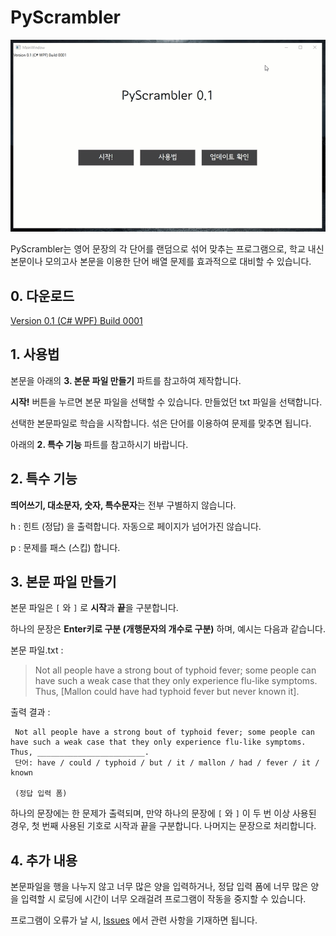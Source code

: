 # PyScrambler

<img src="example.gif">

PyScrambler는 영어 문장의 각 단어를 랜덤으로 섞어 맞추는 프로그램으로, 학교 내신 본문이나 모의고사 본문을 이용한 단어 배열 문제를 효과적으로 대비할 수 있습니다.

## 0. 다운로드

[Version 0.1 (C# WPF) Build 0001](https://github.com/obbcth/PyScrambler/releases)

## 1. 사용법

본문을 아래의 **3. 본문 파일 만들기** 파트를 참고하여 제작합니다.

**시작!** 버튼을 누르면 본문 파일을 선택할 수 있습니다. 만들었던 txt 파일을 선택합니다.

선택한 본문파일로 학습을 시작합니다. 섞은 단어를 이용하여 문제를 맞추면 됩니다.

아래의 **2. 특수 기능** 파트를 참고하시기 바랍니다.

## 2. 특수 기능

**띄어쓰기, 대소문자, 숫자, 특수문자**는 전부 구별하지 않습니다.

h : 힌트 (정답) 을 출력합니다. 자동으로 페이지가 넘어가진 않습니다.

p : 문제를 패스 (스킵) 합니다.

## 3. 본문 파일 만들기

본문 파일은 ```[``` 와 ```]``` 로 **시작**과 **끝**을 구분합니다.

하나의 문장은 **Enter키로 구분 (개행문자의 개수로 구분)** 하며, 예시는 다음과 같습니다.

본문 파일.txt :

> Not all people have a strong bout of typhoid fever; some people can have such a weak case that they only experience flu-like symptoms. Thus, [Mallon could have had typhoid fever but never known it].

출력 결과 :
```
 Not all people have a strong bout of typhoid fever; some people can have such a weak case that they only experience flu-like symptoms. Thus, ________________________.
 단어: have / could / typhoid / but / it / mallon / had / fever / it / known
 
 (정답 입력 폼)
```

하나의 문장에는 한 문제가 출력되며, 만약 하나의 문장에 ```[``` 와 ```]``` 이 두 번 이상 사용된 경우, 첫 번째 사용된 기호로 시작과 끝을 구분합니다. 나머지는 문장으로 처리합니다.

## 4. 추가 내용

본문파일을 행을 나누지 않고 너무 많은 양을 입력하거나, 정답 입력 폼에 너무 많은 양을 입력할 시 로딩에 시간이 너무 오래걸려 프로그램이 작동을 중지할 수 있습니다.

프로그램이 오류가 날 시, [Issues](https://github.com/obbcth/PyScrambler/issues) 에서 관련 사항을 기재하면 됩니다.
